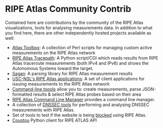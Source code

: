 # RIPE Atlas Community Contrib

Contained here are contributions by the community of the RIPE Atlas visualizations, tools for analysing measurements data.  In addition to what you find here, there are other independently hosted projects available as well:


* [Atlas Toolbox](https://github.com/pierdom/atlas-toolbox): A collection of Perl scripts for managing custom active measurements on the RIPE Atlas network
* [RIPE Atlas Tracepath](https://github.com/pierky/ripeatlastracepath): A Python script/CGI which reads results from RIPE Atlas traceroute measurements (both IPv4 and IPv6) and shows the Autonomous Systems toward the target.
* [Sagan](https://github.com/RIPE-NCC/ripe.atlas.sagan): A parsing library for RIPE Atlas measurement results
* [USC-NSL's RIPE Atlas applications](https://github.com/USC-NSL/ripe-atlas): A set of client applications for issuing measurements to the RIPE Atlas network
* [Command-line toools](https://github.com/NullHypothesis/atlas_tools)  allow you to: create measurements, parse JSON-formatted  results  & select RIPE Atlas probes based on their area
* [RIPE Atlas Command Line Manager](https://github.com/astrikos/ripe-atlas-cmdline)  provides a command line manager.
* A collection of [DNSSEC tools](https://github.com/ncanceill/atlas-dnssec) for performing and analysing DNSSEC measurements with RIPE Atlas. 
* Set of tools to test if the website is being [blocked](https://github.com/b4ldr/atlas-blocked) using RIPE Atlas.
* [Coustou](https://github.com/RIPE-NCC/ripe-atlas-cousteau) Python client for RIPE ATLAS API
